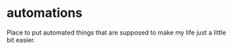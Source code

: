 # automations
Place to put automated things that are supposed to make my life just a little bit easier.
